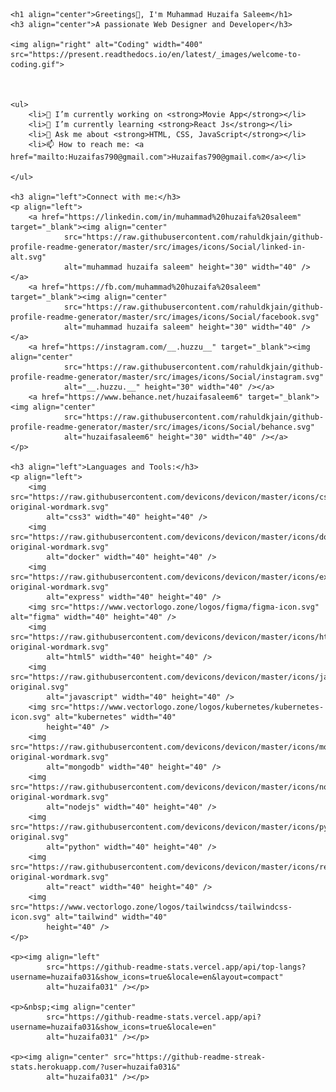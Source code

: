 <!DOCTYPE html>
<html lang="en">

<head>
    <meta charset="UTF-8">
    <meta name="viewport" content="width=device-width, initial-scale=1.0">
    <title>Muhammad Huzaifa Saleem - Frontend Developer</title>
</head>

<body>
    
    <h1 align="center">Greetings👋, I'm Muhammad Huzaifa Saleem</h1>
    <h3 align="center">A passionate Web Designer and Developer</h3>

    <img align="right" alt="Coding" width="400" src="https://present.readthedocs.io/en/latest/_images/welcome-to-coding.gif">

   

    <ul>
        <li>🔭 I’m currently working on <strong>Movie App</strong></li>
        <li>🌱 I’m currently learning <strong>React Js</strong></li>
        <li>💬 Ask me about <strong>HTML, CSS, JavaScript</strong></li>
        <li>📫 How to reach me: <a href="mailto:Huzaifas790@gmail.com">Huzaifas790@gmail.com</a></li>
       
    </ul>

    <h3 align="left">Connect with me:</h3>
    <p align="left">
        <a href="https://linkedin.com/in/muhammad%20huzaifa%20saleem" target="_blank"><img align="center"
                src="https://raw.githubusercontent.com/rahuldkjain/github-profile-readme-generator/master/src/images/icons/Social/linked-in-alt.svg"
                alt="muhammad huzaifa saleem" height="30" width="40" /></a>
        <a href="https://fb.com/muhammad%20huzaifa%20saleem" target="_blank"><img align="center"
                src="https://raw.githubusercontent.com/rahuldkjain/github-profile-readme-generator/master/src/images/icons/Social/facebook.svg"
                alt="muhammad huzaifa saleem" height="30" width="40" /></a>
        <a href="https://instagram.com/__.huzzu__" target="_blank"><img align="center"
                src="https://raw.githubusercontent.com/rahuldkjain/github-profile-readme-generator/master/src/images/icons/Social/instagram.svg"
                alt="__.huzzu.__" height="30" width="40" /></a>
        <a href="https://www.behance.net/huzaifasaleem6" target="_blank"><img align="center"
                src="https://raw.githubusercontent.com/rahuldkjain/github-profile-readme-generator/master/src/images/icons/Social/behance.svg"
                alt="huzaifasaleem6" height="30" width="40" /></a>
    </p>

    <h3 align="left">Languages and Tools:</h3>
    <p align="left">
        <img src="https://raw.githubusercontent.com/devicons/devicon/master/icons/css3/css3-original-wordmark.svg"
            alt="css3" width="40" height="40" />
        <img src="https://raw.githubusercontent.com/devicons/devicon/master/icons/docker/docker-original-wordmark.svg"
            alt="docker" width="40" height="40" />
        <img src="https://raw.githubusercontent.com/devicons/devicon/master/icons/express/express-original-wordmark.svg"
            alt="express" width="40" height="40" />
        <img src="https://www.vectorlogo.zone/logos/figma/figma-icon.svg" alt="figma" width="40" height="40" />
        <img src="https://raw.githubusercontent.com/devicons/devicon/master/icons/html5/html5-original-wordmark.svg"
            alt="html5" width="40" height="40" />
        <img src="https://raw.githubusercontent.com/devicons/devicon/master/icons/javascript/javascript-original.svg"
            alt="javascript" width="40" height="40" />
        <img src="https://www.vectorlogo.zone/logos/kubernetes/kubernetes-icon.svg" alt="kubernetes" width="40"
            height="40" />
        <img src="https://raw.githubusercontent.com/devicons/devicon/master/icons/mongodb/mongodb-original-wordmark.svg"
            alt="mongodb" width="40" height="40" />
        <img src="https://raw.githubusercontent.com/devicons/devicon/master/icons/nodejs/nodejs-original-wordmark.svg"
            alt="nodejs" width="40" height="40" />
        <img src="https://raw.githubusercontent.com/devicons/devicon/master/icons/python/python-original.svg"
            alt="python" width="40" height="40" />
        <img src="https://raw.githubusercontent.com/devicons/devicon/master/icons/react/react-original-wordmark.svg"
            alt="react" width="40" height="40" />
        <img src="https://www.vectorlogo.zone/logos/tailwindcss/tailwindcss-icon.svg" alt="tailwind" width="40"
            height="40" />
    </p>

    <p><img align="left"
            src="https://github-readme-stats.vercel.app/api/top-langs?username=huzaifa031&show_icons=true&locale=en&layout=compact"
            alt="huzaifa031" /></p>

    <p>&nbsp;<img align="center"
            src="https://github-readme-stats.vercel.app/api?username=huzaifa031&show_icons=true&locale=en"
            alt="huzaifa031" /></p>

    <p><img align="center" src="https://github-readme-streak-stats.herokuapp.com/?user=huzaifa031&"
            alt="huzaifa031" /></p>

</body>

</html>

